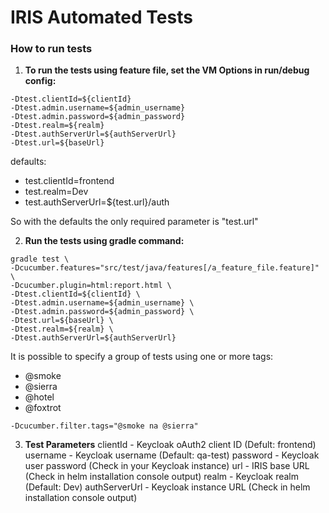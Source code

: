 # IRIS Automated Tests

### How to run tests

1. **To run the tests using feature file, set the VM Options in run/debug config:**

```
-Dtest.clientId=${clientId}
-Dtest.admin.username=${admin_username}
-Dtest.admin.password=${admin_password}
-Dtest.realm=${realm}
-Dtest.authServerUrl=${authServerUrl}
-Dtest.url=${baseUrl}
```

defaults:

* test.clientId=frontend
* test.realm=Dev
* test.authServerUrl=${test.url}/auth

So with the defaults the only required parameter is "test.url"

2. **Run the tests using gradle command:**

```
gradle test \
-Dcucumber.features="src/test/java/features[/a_feature_file.feature]" \
-Dcucumber.plugin=html:report.html \
-Dtest.clientId=${clientId} \
-Dtest.admin.username=${admin_username} \
-Dtest.admin.password=${admin_password} \
-Dtest.url=${baseUrl} \
-Dtest.realm=${realm} \
-Dtest.authServerUrl=${authServerUrl}
```
It is possible to specify a group of tests using one or more tags:
* @smoke
* @sierra
* @hotel
* @foxtrot
```
-Dcucumber.filter.tags="@smoke na @sierra"
```

3. **Test Parameters**
   clientId - Keycloak oAuth2 client ID (Defult: frontend)
   username - Keycloak username (Default: qa-test)
   password - Keycloak user password (Check in your Keycloak instance)
   url - IRIS base URL (Check in helm installation console output)
   realm - Keycloak realm (Default: Dev)
   authServerUrl - Keycloak instance URL (Check in helm installation console output)
